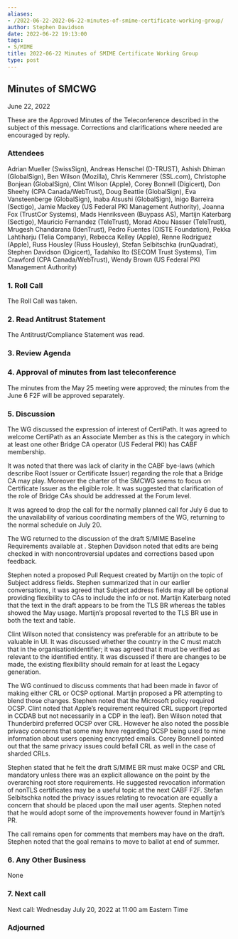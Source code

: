 ```yaml
---
aliases:
- /2022-06-22-2022-06-22-minutes-of-smime-certificate-working-group/
author: Stephen Davidson
date: 2022-06-22 19:13:00
tags:
- S/MIME
title: 2022-06-22 Minutes of SMIME Certificate Working Group 
type: post
---
```


## Minutes of SMCWG 

June 22, 2022

These are the Approved Minutes of the Teleconference described in the subject of this message. Corrections and clarifications where needed are encouraged by reply.

### Attendees 

Adrian Mueller (SwissSign), Andreas Henschel (D-TRUST), Ashish Dhiman (GlobalSign), Ben Wilson (Mozilla), Chris Kemmerer (SSL.com), Christophe Bonjean (GlobalSign), Clint Wilson (Apple), Corey Bonnell (Digicert), Don Sheehy (CPA Canada/WebTrust), Doug Beattie (GlobalSign), Eva Vansteenberge (GlobalSign), Inaba Atsushi (GlobalSign), Inigo Barreira (Sectigo), Jamie Mackey (US Federal PKI Management Authority), Joanna Fox (TrustCor Systems), Mads Henriksveen (Buypass AS), Martijn Katerbarg (Sectigo), Mauricio Fernandez (TeleTrust), Morad Abou Nasser (TeleTrust), Mrugesh Chandarana (IdenTrust), Pedro Fuentes (OISTE Foundation), Pekka Lahtiharju (Telia Company), Rebecca Kelley (Apple), Renne Rodriguez (Apple), Russ Housley (Russ Housley), Stefan Selbitschka (runQuadrat), Stephen Davidson (Digicert), Tadahiko Ito (SECOM Trust Systems), Tim Crawford (CPA Canada/WebTrust), Wendy Brown (US Federal PKI Management Authority)

### 1. Roll Call 

The Roll Call was taken.

### 2. Read Antitrust Statement 

The Antitrust/Compliance Statement was read.

### 3. Review Agenda 

### 4. Approval of minutes from last teleconference 

The minutes from the May 25 meeting were approved; the minutes from the June 6 F2F will be approved separately.

### 5. Discussion 

The WG discussed the expression of interest of CertiPath. It was agreed to welcome CertiPath as an Associate Member as this is the category in which at least one other Bridge CA operator (US Federal PKI) has CABF membership.

It was noted that there was lack of clarity in the CABF bye-laws (which describe Root Issuer or Certificate Issuer) regarding the role that a Bridge CA may play. Moreover the charter of the SMCWG seems to focus on Certificate Issuer as the eligible role. It was suggested that clarification of the role of Bridge CAs should be addressed at the Forum level.

It was agreed to drop the call for the normally planned call for July 6 due to the unavailability of various coordinating members of the WG, returning to the normal schedule on July 20.

The WG returned to the discussion of the draft S/MIME Baseline Requirements available at . Stephen Davidson noted that edits are being checked in with noncontroversial updates and corrections based upon feedback.

Stephen noted a proposed Pull Request created by Martijn on the topic of Subject address fields. Stephen summarized that in our earlier conversations, it was agreed that Subject address fields may all be optional providing flexibility to CAs to include the info or not. Martijn Katerbarg noted that the text in the draft appears to be from the TLS BR whereas the tables showed the May usage. Martijn’s proposal reverted to the TLS BR use in both the text and table.

Clint Wilson noted that consistency was preferable for an attribute to be valuable in UI. It was discussed whether the country in the C must match that in the organisationIdentifier; it was agreed that it must be verified as relevant to the identified entity. It was discussed if there are changes to be made, the existing flexibility should remain for at least the Legacy generation.

The WG continued to discuss comments that had been made in favor of making either CRL or OCSP optional. Martijn proposed a PR attempting to blend those changes. Stephen noted that the Microsoft policy required OCSP. Clint noted that Apple’s requirement required CRL support (reported in CCDAB but not necessarily in a CDP in the leaf). Ben Wilson noted that Thunderbird preferred OCSP over CRL. However he also noted the possible privacy concerns that some may have regarding OCSP being used to mine information about users opening encrypted emails. Corey Bonnell pointed out that the same privacy issues could befall CRL as well in the case of sharded CRLs.

Stephen stated that he felt the draft S/MIME BR must make OCSP and CRL mandatory unless there was an explicit allowance on the point by the overarching root store requirements. He suggested revocation information of nonTLS certificates may be a useful topic at the next CABF F2F. Stefan Selbitschka noted the privacy issues relating to revocation are equally a concern that should be placed upon the mail user agents. Stephen noted that he would adopt some of the improvements however found in Martijn’s PR.

The call remains open for comments that members may have on the draft. Stephen noted that the goal remains to move to ballot at end of summer.

### 6. Any Other Business 

None

### 7. Next call 

Next call: Wednesday July 20, 2022 at 11:00 am Eastern Time

### Adjourned